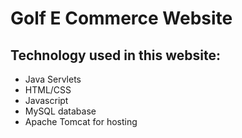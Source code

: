 # Golf E Commerce Website

## Technology used in this website:
* Java Servlets
* HTML/CSS
* Javascript
* MySQL database
* Apache Tomcat for hosting
